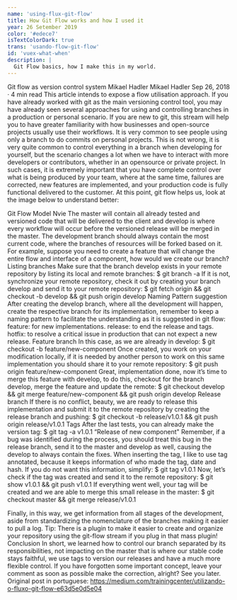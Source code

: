 ```yaml
---
name: 'using-flux-git-flow'
title: How Git Flow works and how I used it
year: 26 Setember 2019
color: '#edece7'
isTextColorDark: true
trans: 'usando-flow-git-flow'
id: 'vuex-what-when'
description: |
  Git Flow basics, how I make this in my world.
---
```


Git flow as version control system
Mikael Hadler
Mikael Hadler
Sep 26, 2018 · 4 min read
This article intends to expose a flow utilisation approach.
If you have already worked with git as the main versioning control tool, you may have already seen several approaches for using and controlling branches in a production or personal scenario.
If you are new to git, this stream will help you to have greater familiarity with how businesses and open-source projects usually use their workflows.
It is very common to see people using only a branch to do commits on personal projects. This is not wrong, it is very quite common to control everything in a branch when developing for yourself, but the scenario changes a lot when we have to interact with more developers or contributors, whether in an opensource or private project.
In such cases, it is extremely important that you have complete control over what is being produced by your team, where at the same time, failures are corrected, new features are implemented, and your production code is fully functional delivered to the customer.
At this point, git flow helps us, look at the image below to understand better:

Git Flow Model Nvie
The master will contain all already tested and versioned code that will be delivered to the client and develop is where every workflow will occur before the versioned release will be merged in the master.
The development branch should always contain the most current code, where the branches of resources will be forked based on it.
For example, suppose you need to create a feature that will change the entire flow and interface of a component, how would we create our branch?
Listing branches
Make sure that the branch develop exists in your remote repository by listing its local and remote branches:
$ git branch -a
If it is not, synchronize your remote repository, check it out by creating your branch develop and send it to your remote repository:
$ git fetch origin && git checkout -b develop && git push origin develop
Naming Pattern suggestion
After creating the develop branch, where all the development will happen, create the respective branch for its implementation, remember to keep a naming pattern to facilitate the understanding as it is suggested in git flow:
feature: for new implementations.
release: to end the release and tags.
hotfix: to resolve a critical issue in production that can not expect a new release.
Feature branch
In this case, as we are already in develop:
$ git checkout -b feature/new-component
Once created, you work on your modification locally, if it is needed by another person to work on this same implementation you should share it to your remote repository:
$ git push origin feature/new-component
Great, implementation done, now it’s time to merge this feature with develop, to do this, checkout for the branch develop, merge the feature and update the remote:
$ git checkout develop && git merge feature/new-component && git push origin develop
Release branch
If there is no conflict, beauty, we are ready to release this implementation and submit it to the remote repository by creating the release branch and pushing:
$ git checkout -b release/v1.0.1 && git push origin release/v1.0.1
Tags
After the last tests, you can already make the version tag:
$ git tag -a v1.0.1 “Release of new component"
Remember, if a bug was identified during the process, you should treat this bug in the release branch, send it to the master and develop as well, causing the develop to always contain the fixes.
When inserting the tag, I like to use tag annotated, because it keeps information of who made the tag, date and hash. If you do not want this information, simplify:
$ git tag v1.0.1
Now, let’s check if the tag was created and send it to the remote repository:
$ git show v1.0.1 && git push v1.0.1
If everything went well, your tag will be created and we are able to merge this small release in the master:
$ git checkout master && git merge release/v1.0.1

Finally, in this way, we get information from all stages of the development, aside from standardizing the nomenclature of the branches making it easier to pull a log.
Tip: There is a plugin to make it easier to create and organize your repository using the git-flow stream if you plug in that mass plugin!
Conclusion
In short, we learned how to control our branch separated by its responsibilities, not impacting on the master that is where our stable code stays faithful, we use tags to version our releases and have a much more flexible control.
If you have forgotten some important concept, leave your comment as soon as possible make the correction, alright?
See you later.
Original post in portuguese:
https://medium.com/trainingcenter/utilizando-o-fluxo-git-flow-e63d5e0d5e04